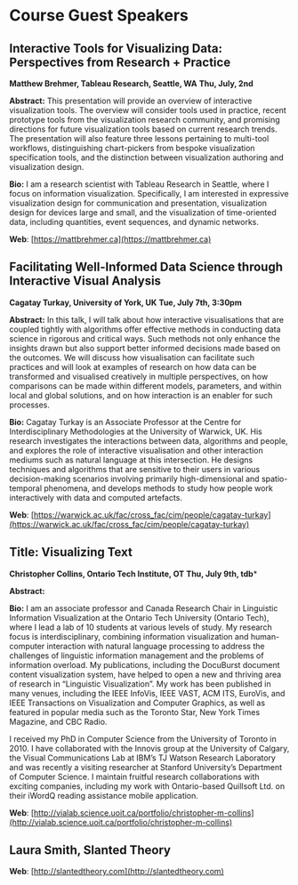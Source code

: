 # Course Guest Speakers


## Interactive Tools for Visualizing Data: Perspectives from Research + Practice

**Matthew Brehmer, Tableau Research, Seattle, WA**
**Thu, July, 2nd**

**Abstract:** This presentation will provide an overview of interactive visualization tools. The overview will consider tools used in practice, recent prototype tools from the visualization research community, and promising directions for future visualization tools based on current research trends. The presentation will also feature three lessons pertaining to multi-tool workflows, distinguishing chart-pickers from bespoke visualization specification tools, and the distinction between visualization authoring and visualization design.

**Bio:** I am a research scientist with Tableau Research in Seattle, where I focus on information visualization. Specifically, I am interested in expressive visualization design for communication and presentation, visualization design for devices large and small, and the visualization of time-oriented data, including quantities, event sequences, and dynamic networks.

**Web**: [https://mattbrehmer.ca](https://mattbrehmer.ca)


## Facilitating Well-Informed Data Science through Interactive Visual Analysis
**Cagatay Turkay, University of York, UK**
**Tue, July 7th, 3:30pm**


**Abstract:** In this talk, I will talk about how interactive visualisations that are coupled tightly with algorithms offer effective methods in conducting data science in rigorous and critical ways. Such methods not only enhance the insights drawn but also support better informed decisions made based on the outcomes. We will discuss how visualisation can facilitate such practices and will look at examples of research on how data can be transformed and visualised creatively in multiple perspectives, on how comparisons can be made within different models, parameters, and within local and global solutions, and on how interaction is an enabler for such processes.

**Bio:** Cagatay Turkay is an Associate Professor at the Centre for Interdisciplinary Methodologies at the University of Warwick, UK. His research investigates the interactions between data, algorithms
 and people, and explores the role of interactive visualisation and other interaction mediums such as natural language at this intersection. He designs techniques and algorithms that are sensitive to their users in various decision-making scenarios involving primarily high-dimensional and spatio-temporal phenomena, and develops methods to study how people work interactively with data and computed artefacts.

**Web**: [https://warwick.ac.uk/fac/cross_fac/cim/people/cagatay-turkay](https://warwick.ac.uk/fac/cross_fac/cim/people/cagatay-turkay)

## Title: Visualizing Text
**Christopher Collins, Ontario Tech Institute, OT**
**Thu, July 9th, tdb***


**Abstract:** 

**Bio:** I am an associate professor and Canada Research Chair in Linguistic Information Visualization at the Ontario Tech University (Ontario Tech), where I lead a lab of 10 students at various levels of study. My research focus is interdisciplinary, combining information visualization and human-computer interaction with natural language processing to address the challenges of linguistic information management and the problems of information overload. My publications, including the DocuBurst document content visualization system, have helped to open a new and thriving area of research in “Linguistic Visualization”. My work has been published in many venues, including the IEEE InfoVis, IEEE VAST, ACM ITS, EuroVis, and IEEE Transactions on Visualization and Computer Graphics,  as well as featured in popular media such as the Toronto Star, New York Times Magazine, and CBC Radio.

I received my PhD in Computer Science from the University of Toronto in 2010. I have collaborated with the Innovis group at the University of Calgary, the Visual Communications Lab at IBM’s TJ Watson Research Laboratory and was recently a visiting researcher at Stanford University’s Department of Computer Science. I maintain fruitful research collaborations with exciting companies, including my work with Ontario-based Quillsoft Ltd. on their iWordQ reading assistance mobile application.

**Web**: [http://vialab.science.uoit.ca/portfolio/christopher-m-collins](http://vialab.science.uoit.ca/portfolio/christopher-m-collins) 


## Laura Smith, Slanted Theory
<!--
**Title:** 
**Abstract:** 
**Bio:** 
-->
**Web**: [http://slantedtheory.com](http://slantedtheory.com)

